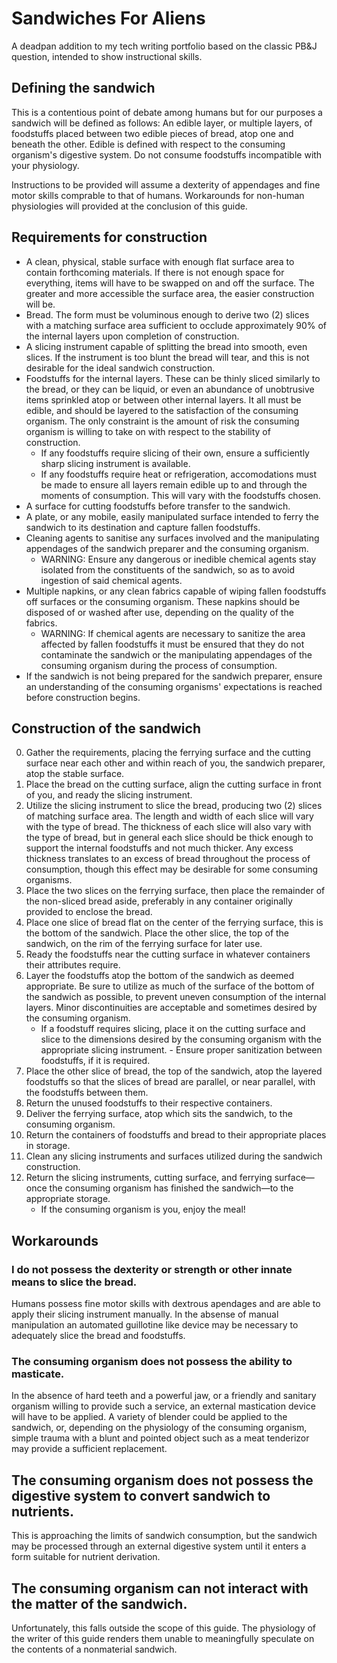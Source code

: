 # Sandwiches For Aliens
A deadpan addition to my tech writing portfolio based on the classic PB&J question, intended to show instructional skills.

## Defining the sandwich

This is a contentious point of debate among humans but for our purposes a sandwich will be defined as follows: An edible layer, or multiple layers, of foodstuffs placed between two edible pieces of bread, atop one and beneath the other. Edible is defined with respect to the consuming organism's digestive system. Do not consume foodstuffs incompatible with your physiology.

Instructions to be provided will assume a dexterity of appendages and fine motor skills comprable to that of humans. Workarounds for non-human physiologies will provided at the conclusion of this guide.

## Requirements for construction

- A clean, physical, stable surface with enough flat surface area to contain forthcoming materials. If there is not enough space for everything, items will have to be swapped on and off the surface. The greater and more accessible the surface area, the easier construction will be.
- Bread. The form must be voluminous enough to derive two (2) slices with a matching surface area sufficient to occlude approximately 90% of the internal layers upon completion of construction.
- A slicing instrument capable of splitting the bread into smooth, even slices. If the instrument is too blunt the bread will tear, and this is not desirable for the ideal sandwich construction.
- Foodstuffs for the internal layers. These can be thinly sliced similarly to the bread, or they can be liquid, or even an abundance of unobtrusive items sprinkled atop or between other internal layers. It all must be edible, and should be layered to the satisfaction of the consuming organism. The only constraint is the amount of risk the consuming organism is willing to take on with respect to the stability of construction.
    - If any foodstuffs require slicing of their own, ensure a sufficiently sharp slicing instrument is available.
    - If any foodstuffs require heat or refrigeration, accomodations must be made to ensure all layers remain edible up to and through the moments of consumption. This will vary with the foodstuffs chosen.
- A surface for cutting foodstuffs before transfer to the sandwich.
- A plate, or any mobile, easily manipulated surface intended to ferry the sandwich to its destination and capture fallen foodstuffs.
- Cleaning agents to sanitise any surfaces involved and the manipulating appendages of the sandwich preparer and the consuming organism.
    - WARNING: Ensure any dangerous or inedible chemical agents stay isolated from the constituents of the sandwich, so as to avoid ingestion of said chemical agents.
- Multiple napkins, or any clean fabrics capable of wiping fallen foodstuffs off surfaces or the consuming organism. These napkins should be disposed of or washed after use, depending on the quality of the fabrics.
    - WARNING: If chemical agents are necessary to sanitize the area affected by fallen foodstuffs it must be ensured that they do not contaminate the sandwich or the manipulating appendages of the consuming organism during the process of consumption.
- If the sandwich is not being prepared for the sandwich preparer, ensure an understanding of the consuming organisms' expectations is reached before construction begins.

## Construction of the sandwich

0) Gather the requirements, placing the ferrying surface and the cutting surface near each other and within reach of you, the sandwich preparer, atop the stable surface.
1) Place the bread on the cutting surface, align the cutting surface in front of you, and ready the slicing instrument.
2) Utilize the slicing instrument to slice the bread, producing two (2) slices of matching surface area. The length and width of each slice will vary with the type of bread. The thickness of each slice will also vary with the type of bread, but in general each slice should be thick enough to support the internal foodstuffs and not much thicker. Any excess thickness translates to an excess of bread throughout the process of consumption, though this effect may be desirable for some consuming organisms.
3) Place the two slices on the ferrying surface, then place the remainder of the non-sliced bread aside, preferably in any container originally provided to enclose the bread.
4) Place one slice of bread flat on the center of the ferrying surface, this is the bottom of the sandwich. Place the other slice, the top of the sandwich, on the rim of the ferrying surface for later use.
5) Ready the foodstuffs near the cutting surface in whatever containers their attributes require.
5) Layer the foodstuffs atop the bottom of the sandwich as deemed appropriate. Be sure to utilize as much of the surface of the bottom of the sandwich as possible, to prevent uneven consumption of the internal layers. Minor discontinuities are acceptable and sometimes desired by the consuming organism.
    - If a foodstuff requires slicing, place it on the cutting surface and slice to the dimensions desired by the consuming organism with the appropriate slicing instrument. - Ensure proper sanitization between foodstuffs, if it is required.
6) Place the other slice of bread, the top of the sandwich, atop the layered foodstuffs so that the slices of bread are parallel, or near parallel, with the foodstuffs between them.
7) Return the unused foodstuffs to their respective containers.
8) Deliver the ferrying surface, atop which sits the sandwich, to the consuming organism.
9) Return the containers of foodstuffs and bread to their appropriate places in storage.
10) Clean any slicing instruments and surfaces utilized during the sandwich construction.
11) Return the slicing instruments, cutting surface, and ferrying surface—once the consuming organism has finished the sandwich—to the appropriate storage.
    - If the consuming organism is you, enjoy the meal!

## Workarounds

### I do not possess the dexterity or strength or other innate means to slice the bread.

Humans possess fine motor skills with dextrous apendages and are able to apply their slicing instrument manually. In the absense of manual manipulation an automated guillotine like device may be necessary to adequately slice the bread and foodstuffs.

### The consuming organism does not possess the ability to masticate.

In the absence of hard teeth and a powerful jaw, or a friendly and sanitary organism willing to provide such a service, an external mastication device will have to be applied. A variety of blender could be applied to the sandwich, or, depending on the physiology of the consuming organism, simple trauma with a blunt and pointed object such as a meat tenderizor may provide a sufficient replacement.

## The consuming organism does not possess the digestive system to convert sandwich to nutrients.

This is approaching the limits of sandwich consumption, but the sandwich may be processed through an external digestive system until it enters a form suitable for nutrient derivation.

## The consuming organism can not interact with the matter of the sandwich.

Unfortunately, this falls outside the scope of this guide. The physiology of the writer of this guide renders them unable to meaningfully speculate on the contents of a nonmaterial sandwich.